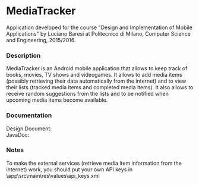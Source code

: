 # MediaTracker

Application developed for the course "Design and Implementation of Mobile Applications" by Luciano Baresi at Politecnico di Milano, Computer Science and Engineering, 2015/2016.

### Description
MediaTracker is an Android mobile application that allows to keep track of books, movies, TV shows and videogames. It allows to add media items (possibly retrieving their data automatically from the internet) and to view their lists (tracked media items and completed media items). It also allows to receive random suggestions from the lists and to be notified when upcoming media items become available.

### Documentation
Design Document:  
JavaDoc: 

### Notes
To make the external services (retrieve media item information from the internet) work, you should put your own API keys in \app\src\main\res\values\api_keys.xml

